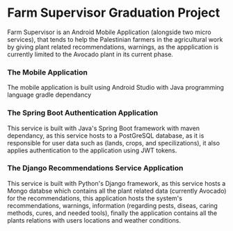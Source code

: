 # Farm Supervisor Graduation Project
Farm Supervisor is an Android Mobile Application (alongside two micro services), that tends to help the Palestinian farmers in the agricultural work by giving plant related recommendations, warnings, as the appplication is currently limited to the Avocado plant in its current phase.


### The Mobile Application
The mobile application is built using Android Studio with Java programming language gradle dependancy

### The Spring Boot Authentication Application
This service is built with Java's Spring Boot framework with maven dependancy, as this service hosts to a PostGreSQL database, as it is responsible for user data such as (lands, crops, and specilizations), it also applies authentication to the application using JWT tokens.

### The Django Recommendations Service Application
This service is built with Python's Django framework, as this service hosts a Mongo databse which contains all the plant related data (currently Avocado) for the recommendations, this application hosts the system's recommendations, warnings, information (regarding pests, diseas, caring methods, cures, and needed tools), finally the application contains all the plants relations with users locations and weather conditions.
